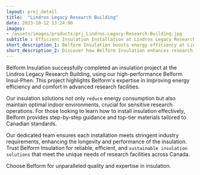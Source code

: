 ```yaml
---
layout: proj_detail
title:  "Lindros Legacy Research Building"
date: 2023-10-12 13:24:00
images: 
- /assets/images/products/prj_Lindros-Legacy-Research-Building.jpg
subtitle : Efficient Insulation Installation at Lindros Legacy Research Building with Belform Insul-Phen
short_description_1: Belform Insulation boosts energy efficiency at Lindros Legacy Research Building using top-grade Insul-Phen insulation.
short_description_2: Discover how Belform Insulation enhances research facilities' efficiency in Canada.
---
```


Belform Insulation successfully completed an insulation project at the Lindros Legacy Research Building, using our high-performance Belform Insul-Phen. This project highlights Belform's expertise in improving energy efficiency and comfort in advanced research facilities. 

Our insulation solutions not only `reduce` energy consumption but also maintain optimal indoor environments, crucial for sensitive research operations. For those looking to learn how to install insulation effectively, Belform provides step-by-step guidance and top-tier materials tailored to Canadian standards. 

Our dedicated team ensures each installation meets stringent industry requirements, enhancing the longevity and performance of the insulation. Trust Belform Insulation for reliable, efficient, and `sustainable insulation solutions` that meet the unique needs of research facilities across Canada. 

Choose Belform for unparalleled quality and expertise in insulation.